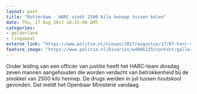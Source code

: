 ```yaml
---
layout: post
title: "Rotterdam - HARC vindt 2500 kilo hennep tussen kolen"
date: Thu, 17 Aug 2017 10:22:00 GMT
categories: 
- gelderland 
- lingewaal 
externe_link: "https://www.politie.nl/nieuws/2017/augustus/17/07-harc-vindt-2500-kilo-hennep-tussen-kolen.html"
feature_image: "https://www.politie.nl/binaries/w400h225/content/gallery/politie/nieuws/2017/augustus/07-rt/hennep-tussen-houtskool.jpg"
---
```


Onder leiding van een officier van justitie heeft het HARC-team dinsdag zeven mannen aangehouden die worden verdacht van betrokkenheid bij de smokkel van 2500 kilo hennep. De drugs werden in juli tussen houtskool gevonden. Dat meldt het Openbaar Ministerie vandaag.
